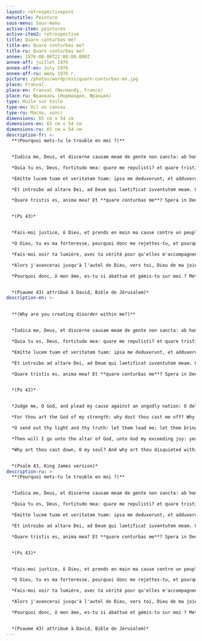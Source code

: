 ```yaml
---
layout: retrospectivepost
menutitle: Peinture
sous-menu: Sous-menu
active-item: peintures
active-item2: retrospective
title: Quare conturbas me?
title-en: Quare conturbas me?
title-ru: Quare conturbas me?
annee: 1976-08-06T22:00:00.000Z
annee-aff: juillet 1976
annee-aff-en: July 1976
annee-aff-ru: июль 1976 г.
picture: /photos/wordpress/quare-conturbas-me.jpg
place: Franval
place-en: Franval (Normandy, France)
place-ru: Франваль (Нормандия, Франция)
type: Huile sur toile
type-en: Oil on canvas
type-ru: Масло, холст
dimensions: 65 cm x 54 cm
dimensions-en: 65 cm x 54 cm
dimensions-ru: 65 см x 54 см
description-fr: >-
  **(Pourquoi mets-tu le trouble en moi ?)**


  *Iudica me, Deus, et discerne causam meam de gente non sancta: ab homine iniquo et doloso erue me.*\

  *Quia tu es, Deus, fortitudo mea: quare me repulisti? et quare tristis incedo, dum affligit me inimicus?*\

  *Emitte lucem tuam et veritatem tuam: ipsa me deduxerunt, et adduxerunt in montem sanctum tuum, et in tabernacula tua.*\

  *Et introibo ad altare Dei, ad Deum qui laetificat iuventutem meam. Confitebor tibi in cithara, Deus, Deus meus.*\

  *Quare tristis es, anima mea? Et **quare conturbas me**? Spera in Deo, quoniam adhuc confitebor illi, salutare vultus mei, et Deus meus.*


  *(Ps 43)*


  *Fais-moi justice, ô Dieu, et prends en main ma cause contre un peuple infidèle! Sauve-moi de ces gens menteurs et criminels !*\

  *O Dieu, tu es ma forteresse, pourquoi donc me rejettes-tu, et pourquoi me faut-il vivre dans la tristesse, pressé par l'ennemi ?*\

  *Fais-moi voir ta lumière, avec ta vérité pour qu'elles m'accompagnent et qu'elles soient mes guides vers ta montagne sainte jusque dans ta demeure.*\

  *Alors j'avancerai jusqu'à l'autel de Dieu, vers toi, Dieu de ma joie et de mon allégresse. Alors je te louerai en m'accompagnant de la lyre. O Dieu: tu es mon Dieu !*\

  *Pourquoi donc, ô mon âme, es-tu si abattue et gémis-tu sur moi ? Mets ton espoir en Dieu ! Je le louerai encore, mon Sauveur et mon Dieu.*


  *(Psaume 43) attribué à David, Bible de Jérusalem)*
description-en: >-
  

  **(Why are you creating disorder within me?)**


  *Iudica me, Deus, et discerne causam meam de gente non sancta: ab homine iniquo et doloso erue me.*\

  *Quia tu es, Deus, fortitudo mea: quare me repulisti? et quare tristis incedo, dum affligit me inimicus?*\

  *Emitte lucem tuam et veritatem tuam: ipsa me deduxerunt, et adduxerunt in montem sanctum tuum, et in tabernacula tua.*\

  *Et introibo ad altare Dei, ad Deum qui laetificat iuventutem meam. Confitebor tibi in cithara, Deus, Deus meus.*\

  *Quare tristis es, anima mea? Et **quare conturbas me**? Spera in Deo, quoniam adhuc confitebor illi, salutare vultus mei, et Deus meus.*


  *(Ps 43)*


  *Judge me, O God, and plead my cause against an ungodly nation: O deliver me from the deceitful and unjust man.*\

  *For thou art the God of my strength: why dost thou cast me off? Why go I mourning because of the oppression of the enemy?*\

  *O send out thy light and thy truth: let them lead me; let them bring me unto thy holy hill, and to thy tabernacles.*\

  *Then will I go unto the altar of God, unto God my exceeding joy: yea, upon the harp will I praise thee, O God my God.*\

  *Why art thou cast down, O my soul? And why art thou disquieted within me? Hope in God: for I shall yet praise him, who is the health of my countenance, and my God.*


  *(Psalm 43, King James version)*
description-ru: >-
  **(Pourquoi mets-tu le trouble en moi ?)**


  *Iudica me, Deus, et discerne causam meam de gente non sancta: ab homine iniquo et doloso erue me.*\

  *Quia tu es, Deus, fortitudo mea: quare me repulisti? et quare tristis incedo, dum affligit me inimicus?*\

  *Emitte lucem tuam et veritatem tuam: ipsa me deduxerunt, et adduxerunt in montem sanctum tuum, et in tabernacula tua.*\

  *Et introibo ad altare Dei, ad Deum qui laetificat iuventutem meam. Confitebor tibi in cithara, Deus, Deus meus.*\

  *Quare tristis es, anima mea? Et **quare conturbas me**? Spera in Deo, quoniam adhuc confitebor illi, salutare vultus mei, et Deus meus.*


  *(Ps 43)*


  *Fais-moi justice, ô Dieu, et prends en main ma cause contre un peuple infidèle! Sauve-moi de ces gens menteurs et criminels !*\

  *O Dieu, tu es ma forteresse, pourquoi donc me rejettes-tu, et pourquoi me faut-il vivre dans la tristesse, pressé par l'ennemi ?*\

  *Fais-moi voir ta lumière, avec ta vérité pour qu'elles m'accompagnent et qu'elles soient mes guides vers ta montagne sainte jusque dans ta demeure.*\

  *Alors j'avancerai jusqu'à l'autel de Dieu, vers toi, Dieu de ma joie et de mon allégresse. Alors je te louerai en m'accompagnant de la lyre. O Dieu: tu es mon Dieu !*\

  *Pourquoi donc, ô mon âme, es-tu si abattue et gémis-tu sur moi ? Mets ton espoir en Dieu ! Je le louerai encore, mon Sauveur et mon Dieu.*


  *(Psaume 43) attribué à David, Bible de Jérusalem)*
---
```

